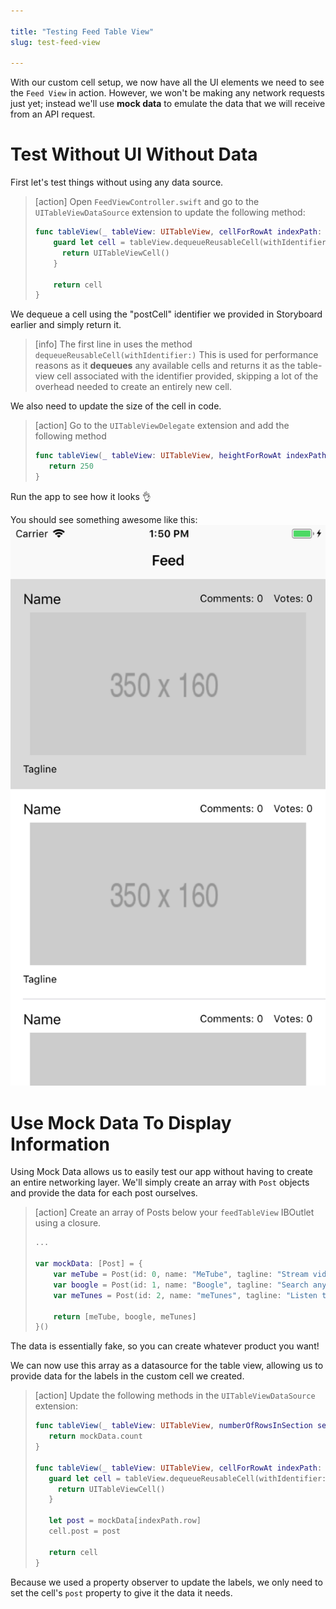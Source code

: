 ```yaml
---

title: "Testing Feed Table View"
slug: test-feed-view

---
```


With our custom cell setup, we now have all the UI elements we need to see the `Feed View` in action. However, we won't be making any network requests just yet; instead we'll use **mock data** to emulate the data that we will receive from an API request.

# Test Without UI Without Data

First let's test things without using any data source.

> [action]
> Open `FeedViewController.swift` and go to the `UITableViewDataSource` extension to update the following method:
>
> ```swift
> func tableView(_ tableView: UITableView, cellForRowAt indexPath: IndexPath) -> UITableViewCell {
>     guard let cell = tableView.dequeueReusableCell(withIdentifier: "postCell") as? PostTableViewCell else {
>       return UITableViewCell()
>     }
>
>     return cell
> }
> ```

We dequeue a cell using the "postCell" identifier we provided in Storyboard earlier and simply return it.

> [info]
> The first line in uses the method `dequeueReusableCell(withIdentifier:)`
> This is used for performance reasons as it **dequeues** any available cells
and returns it as the table-view cell associated with the identifier provided,
> skipping a lot of the overhead needed to create an entirely new cell.

We also need to update the size of the cell in code.

> [action]
> Go to the `UITableViewDelegate` extension and add the following method
>
> ```swift
> func tableView(_ tableView: UITableView, heightForRowAt indexPath: IndexPath) -> CGFloat {
>    return 250
> }
>```

Run the app to see how it looks 👌

You should see something awesome like this:
![Feed without data](assets/feed-without-data.png)

# Use Mock Data To Display Information

Using Mock Data allows us to easily test our app without having to create an entire networking layer. We'll simply create an array with `Post` objects and provide the data for each post ourselves.

> [action]
> Create an array of Posts below your `feedTableView` IBOutlet using a closure.
>
> ``` swift
> ...
>
> var mockData: [Post] = {
>     var meTube = Post(id: 0, name: "MeTube", tagline: "Stream videos for free!", votesCount: 25, commentsCount: 4)
>     var boogle = Post(id: 1, name: "Boogle", tagline: "Search anything!", votesCount: 1000, commentsCount: 50)
>     var meTunes = Post(id: 2, name: "meTunes", tagline: "Listen to any song!", votesCount: 25000, commentsCount: 590)
>
>     return [meTube, boogle, meTunes]
> }()
> ```
>

The data is essentially fake, so you can create whatever product you want!

We can now use this array as a datasource for the table view, allowing us to provide data for the labels in the custom cell we created.

> [action]
> Update the following methods in the `UITableViewDataSource` extension:
>
> ```swift
> func tableView(_ tableView: UITableView, numberOfRowsInSection section: Int) -> Int {
>    return mockData.count
> }
>
> func tableView(_ tableView: UITableView, cellForRowAt indexPath: IndexPath) -> UITableViewCell {
>    guard let cell = tableView.dequeueReusableCell(withIdentifier: "postCell") as? PostTableViewCell else {
>      return UITableViewCell()
>    }
>
>    let post = mockData[indexPath.row]
>    cell.post = post
>
>    return cell
> }
> ```

Because we used a property observer to update the labels, we only need to set the cell's `post` property to give it the data it needs.
